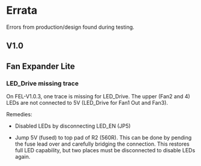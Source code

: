 # Errata

Errors from production/design found during testing.

## V1.0

## Fan Expander Lite

### LED_Drive missing trace

On FEL-V1.0.3, one trace is missing for LED_Drive.  The upper (Fan2 and 4) LEDs are not connected to 5V (LED_Drive for Fan1 Out and Fan3).  

Remedies:

* Disabled LEDs by disconnecting LED_EN (JP5)

* Jump 5V (fused) to top pad of R2 (560R).  This can be done by pending the fuse lead over and carefully bridging the connection.  This restores full LED capability, but two places must be disconnected to disable LEDs again.

